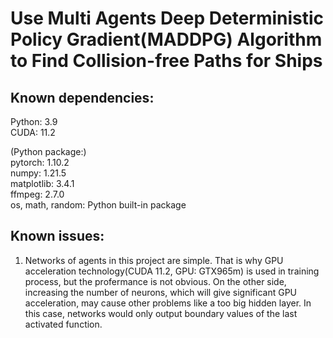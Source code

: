 # Use Multi Agents Deep Deterministic Policy Gradient(MADDPG) Algorithm to Find Collision-free Paths for Ships

## Known dependencies: 
  Python: 3.9  
  CUDA: 11.2  
  
  (Python package:)  
  pytorch: 1.10.2  
  numpy: 1.21.5  
  matplotlib: 3.4.1  
  ffmpeg: 2.7.0  
  os, math, random: Python built-in package

## Known issues:
  1. Networks of agents in this project are simple. That is why GPU acceleration technology(CUDA 11.2, GPU: GTX965m) is used in training process, but the profermance is not obvious. On the other side, increasing the number of neurons, which will give significant GPU acceleration, may cause other problems like a too big hidden layer. In this case, networks would only output boundary values of the last activated function.
